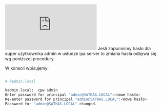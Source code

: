 <!--
.. title: Zapomniane hasło admina dla ipa server
.. slug: zapomniane-haslo-admina-dla-ipa-server
.. date: 2018-12-02
.. tags: linux, freeipa
.. category: tech
.. link: 
.. description: 
.. type: text
-->

[![FreeIPA](https://satkas.waw.pl/plugins/news_manager/browser/pic.php?p=https://satkas.waw.pl/data/thumbs/images/thumbnail.freeipa.png&c=1)](https://satkas.waw.pl/?post=zapomniane-haslo-admina-dla-ipa-server) Jeśli zapomnimy hasło dla super użytkownika admin w usłudze ipa server to zmiana hasła odbywa się wg poniższej procedury.

W konsoli wpisujemy:

```bash

# kadmin.local

kadmin.local:  cpw admin
Enter password for principal "admin@SATKAS.LOCAL":<nowe hasło>
Re-enter password for principal "admin@SATKAS.LOCAL":<nowe hasło>
Password for "admin@SATKAS.LOCAL" changed.

```
